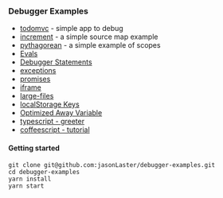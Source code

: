 ### Debugger Examples

* [todomvc](./examples/todomvc) - simple app to debug
* [increment](./examples/increment) - a simple source map example
* [pythagorean](./examples/pythagorean) - a simple example of scopes
* [Evals](./examples/evals.html)
* [Debugger Statements](./examples/debugger-statements.html)
* [exceptions](./examples/exceptions.html)
* [promises](./examples/promises.html)
* [iframe](./examples/iframe.html)
* [large-files](./examples/large-files.html)
* [localStorage Keys](./examples/localstorage-keys.html)
* [Optimized Away Variable](./examples/optimized-away.html)
* [typescript - greeter](./examples/typescript/greeter)
* [coffeescript - tutorial](./examples/coffeescript/tutorial)

#### Getting started

```
git clone git@github.com:jasonLaster/debugger-examples.git
cd debugger-examples
yarn install
yarn start
```

